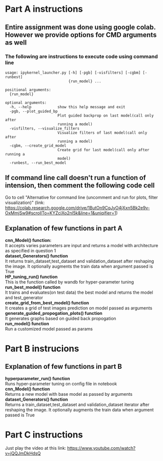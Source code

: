 
# Part A instructions  
## Entire assignment was done using google colab. However we provide options for CMD arguments as well    
  
### The following are instructions to execute code using command line   
```
usage: ipykernel_launcher.py [-h] [-pgb] [-visfilters] [-cgbm] [-runbest]
                             {run_model} ...

positional arguments:
  {run_model}

optional arguments:
  -h, --help            show this help message and exit
  -pgb, --plot_guided_bp
                        Plot guided backprop on last model(call only after
                        running a model)
  -visfilters, --visualize_filters
                        Visualize filters of last model(call only after
                        running a model)
  -cgbm, --create_grid_model
                        Create grid for last model(call only after running a
                        model)
  -runbest, --run_best_model     
  ```
  ## If command line call doesn't run a function of intension, then comment the following code cell
  Go to cell "Alternative for command line (uncomment and run for plots, filter visualization)" (link: https://colab.research.google.com/drive/1ButOn9CqJyO4jXxn5Bk2e9v-OxMmjSw9#scrollTo=KYZciXo2nl5k&line=1&uniqifier=1)
  
  ## Explanation of few functions in part A
  **cnn_Model() function:**   
  It accepts varies parameters are input and returns a model with architecture as specified in question 1   
  **dataset_Generators() function**    
  It returns train_dataset,test_dataset and validation_dataset after reshaping the image. It optionally augments the train data when argument passed is True   
  **HP_tuning_run() function**     
  This is the function called by wandb for hyper-parameter tuning   
  **run_best_model() function**   
  It trains and evaluates(on test data) the best model and returns the model and test_generator   
  **create_grid_from_best_model() function**   
  It creates a grid of test images prediction on model passed as arguments   
  **generate_guided_propogation_plots() function**   
  It generates graphs based on guided back propogation   
  **run_model() function**    
  Run a customized model passed as params   
  
  
  
  
  # Part B instrucions     
  ## Explanation of few functions in part B     
  **hyperparameter_run() function**   
  Runs hyper-parameter tuning on config file in notebook   
  **cnn_Model() function**     
  Returns a new model with base model as passed by arguments    
  **dataset_Generators() function**     
  Returns a train_dataset,test_dataset and validation_dataset iterator after reshaping the image. It optionally augments the train data when argument passed is True  
  
  # Part C instructions   
  
  Just play the video at this link: https://www.youtube.com/watch?v=jQQJmDkHdsQ  
